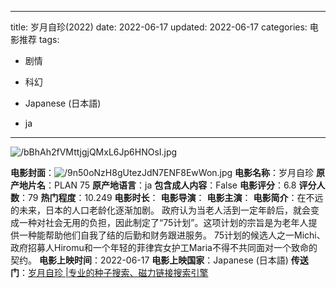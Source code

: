 
---
title: 岁月自珍(2022)
date: 2022-06-17
updated: 2022-06-17
categories: 电影推荐
tags:

- 剧情
- 科幻

- Japanese (日本語)
- ja
---

<img src="https://image.tmdb.org/t/p/original/bBhAh2fVMttjgjQMxL6Jp6HNOsI.jpg" alt="/bBhAh2fVMttjgjQMxL6Jp6HNOsI.jpg" title="/bBhAh2fVMttjgjQMxL6Jp6HNOsI.jpg">

**电影封面**：<img src="https://image.tmdb.org/t/p/w200/9n50oNzH8gUtezJdN7ENF8EwWon.jpg" alt="/9n50oNzH8gUtezJdN7ENF8EwWon.jpg" title="/9n50oNzH8gUtezJdN7ENF8EwWon.jpg">
**电影名称**：岁月自珍
**原产地片名**：PLAN 75
**原产地语言**：ja
**包含成人内容**：False
**电影评分**：6.8
**评分人数**：79
**热门程度**：10.249
**电影时长**：
**电影导演**：
**电影主演**：
**电影简介**：在不远的未来，日本的人口老龄化逐渐加剧。  政府认为当老人活到一定年龄后，就会变成一种对社会无用的负担，因此制定了“75计划”。这项计划的宗旨是为老年人提供一种能帮助他们自我了结的后勤和财务跟进服务。  75计划的候选人之一Michi、政府招募人Hiromu和一个年轻的菲律宾女护工Maria不得不共同面对一个致命的契约。
**电影上映时间**：2022-06-17
**电影上映国家**：Japanese (日本語)
**传送门**：[岁月自珍 |专业的种子搜索、磁力链接搜索引擎](https://movie.amd794.com:2083/?search=PLAN%2075&ordering=&mode=match_phrase&page_size=10&page=1)

